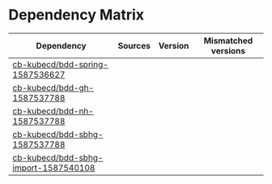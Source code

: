 # Dependency Matrix

Dependency | Sources | Version | Mismatched versions
---------- | ------- | ------- | -------------------
[cb-kubecd/bdd-spring-1587536627](https://github.com/cb-kubecd/bdd-spring-1587536627.git) |  | []() | 
[cb-kubecd/bdd-gh-1587537788](https://github.com/cb-kubecd/bdd-gh-1587537788.git) |  | []() | 
[cb-kubecd/bdd-nh-1587537788](https://github.com/cb-kubecd/bdd-nh-1587537788.git) |  | []() | 
[cb-kubecd/bdd-sbhg-1587537788](https://github.com/cb-kubecd/bdd-sbhg-1587537788.git) |  | []() | 
[cb-kubecd/bdd-sbhg-import-1587540108](https://github.com/cb-kubecd/bdd-sbhg-import-1587540108.git) |  | []() | 
